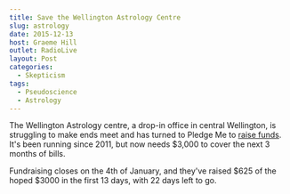 ```yaml
---
title: Save the Wellington Astrology Centre
slug: astrology
date: 2015-12-13
host: Graeme Hill
outlet: RadioLive
layout: Post
categories:
  - Skepticism
tags:
  - Pseudoscience
  - Astrology
---
```


The Wellington Astrology centre, a drop-in office in central Wellington, is struggling to make ends meet and has turned to Pledge Me to [raise funds](https://www.pledgeme.co.nz/projects/4312-save-the-welington-astrology-centre). It's been running since 2011, but now needs $3,000 to cover the next 3 months of bills.

<!-- more -->

Fundraising closes on the 4th of January, and they've raised $625 of the hoped $3000 in the first 13 days, with 22 days left to go.
